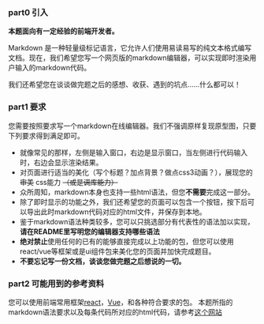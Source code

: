 ### part0 引入
**本题面向有一定经验的前端开发者。**

Markdown 是一种轻量级标记语言，它允许人们使用易读易写的纯文本格式编写文档。现在，我们希望您写一个网页版的markdown编辑器，可以实现即时渲染用户输入的markdown代码。

我们还希望您在谈谈做完题之后的感想、收获、遇到的坑点……什么都可以！

### part1 要求
您需要按照要求写一个markdown在线编辑器。我们不强调原样复现原型图，只要下列要求得到满足即可。
+ 就像常见的那样，左侧是输入窗口，右边是显示窗口，当左侧进行代码输入时，右边会显示渲染结果。
+ 对页面进行适当的美化（写个标题？加点背景？做点css3动画？），展现您的 ~~审美~~ css能力 ~~（或是调库能力）~~
+ 众所周知，markdown本身也支持一些html语法，但您**不需要**完成这一部分。
+ 除了即时显示的功能之外，我们还希望您的页面可以包含一个按钮，按下后可以导出此时markdown代码对应的html文件，并保存到本地。
+ 鉴于markdown语法种类较多，您可以只挑选部分有代表性的语法加以实现，**请在README里写明您的编辑器支持哪些语法**
+ **绝对禁止**使用任何的已有的能够直接完成以上功能的包，但您可以使用react/vue等框架或是ui组件包来美化您的页面并加快完成题目。
+ **不要忘记写一份文档，谈谈您做完题之后想说的一切。**
### part2 可能用到的参考资料
您可以使用前端常用框架[react](https://zh-hans.reactjs.org/)，[Vue](https://cn.vuejs.org/)，和各种符合要求的包。 
本题所指的markdown语法要求以及每条代码所对应的html代码，请参考[这个网站](https://markdown.com.cn/basic-syntax/)
